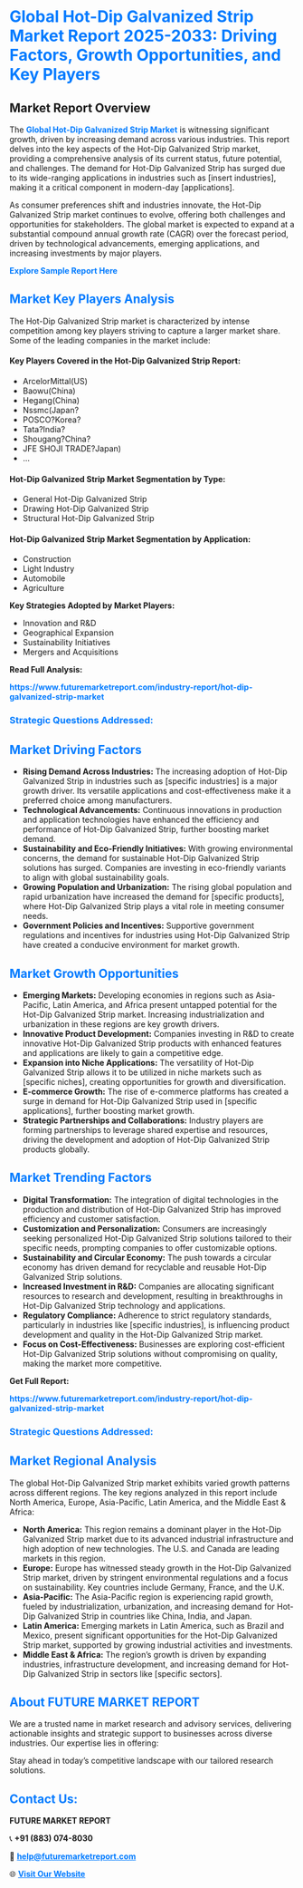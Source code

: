 <h1 style="color: #007BFF;">Global Hot-Dip Galvanized Strip Market Report 2025-2033: Driving Factors, Growth Opportunities, and Key Players</h1>

<section id="overview">
<h2>Market Report Overview</h2>
<p>The <a href="https://www.futuremarketreport.com/industry-report/hot-dip-galvanized-strip-market" style="color: #007BFF; text-decoration: none;"><strong>Global Hot-Dip Galvanized Strip Market</strong></a> is witnessing significant growth, driven by increasing demand across various industries. This report delves into the key aspects of the Hot-Dip Galvanized Strip market, providing a comprehensive analysis of its current status, future potential, and challenges. The demand for Hot-Dip Galvanized Strip has surged due to its wide-ranging applications in industries such as [insert industries], making it a critical component in modern-day [applications].</p>
<p>As consumer preferences shift and industries innovate, the Hot-Dip Galvanized Strip market continues to evolve, offering both challenges and opportunities for stakeholders. The global market is expected to expand at a substantial compound annual growth rate (CAGR) over the forecast period, driven by technological advancements, emerging applications, and increasing investments by major players.</p>
</section>

<section id="overview">
<p><a href="https://www.futuremarketreport.com/request-sample/reportId=102867" style="color: #007BFF; text-decoration: none;"><strong>Explore Sample Report Here</strong></a></p>
</section>

<section id="key-players">
<h2 style="color: #007BFF;">Market Key Players Analysis</h2>
<p>The Hot-Dip Galvanized Strip market is characterized by intense competition among key players striving to capture a larger market share. Some of the leading companies in the market include:</p>
<h4>Key Players Covered in the Hot-Dip Galvanized Strip Report:</h4>
<ul><li>ArcelorMittal(US)</li><li>Baowu(China)</li><li>Hegang(China)</li><li>Nssmc(Japan?</li><li>POSCO?Korea?</li><li>Tata?India?</li><li>Shougang?China?</li><li>JFE SHOJI TRADE?Japan)</li><li>...</li></ul>
<h4>Hot-Dip Galvanized Strip Market Segmentation by Type:</h4>
<ul><li>General Hot-Dip Galvanized Strip</li><li>Drawing Hot-Dip Galvanized Strip</li><li>Structural Hot-Dip Galvanized Strip</li></ul>

<h4>Hot-Dip Galvanized Strip Market Segmentation by Application:</h4>
<ul><li>Construction</li><li>Light Industry</li><li>Automobile</li><li>Agriculture</li></ul>
<p><strong>Key Strategies Adopted by Market Players:</strong></p>
<ul>
<li>Innovation and R&D</li>
<li>Geographical Expansion</li>
<li>Sustainability Initiatives</li>
<li>Mergers and Acquisitions</li>
</ul>
</section>

<section>
<p><strong>Read Full Analysis: </strong></p><a href="https://www.futuremarketreport.com/industry-report/hot-dip-galvanized-strip-market" style="color: #007BFF; text-decoration: none;"><strong>https://www.futuremarketreport.com/industry-report/hot-dip-galvanized-strip-market</strong></a>
<h3 style="color: #007BFF;">Strategic Questions Addressed:</h3>
</section>

<section id="driving-factors">
<h2 style="color: #007BFF;">Market Driving Factors</h2>
<ul>
<li><strong>Rising Demand Across Industries:</strong> The increasing adoption of Hot-Dip Galvanized Strip in industries such as [specific industries] is a major growth driver. Its versatile applications and cost-effectiveness make it a preferred choice among manufacturers.</li>
<li><strong>Technological Advancements:</strong> Continuous innovations in production and application technologies have enhanced the efficiency and performance of Hot-Dip Galvanized Strip, further boosting market demand.</li>
<li><strong>Sustainability and Eco-Friendly Initiatives:</strong> With growing environmental concerns, the demand for sustainable Hot-Dip Galvanized Strip solutions has surged. Companies are investing in eco-friendly variants to align with global sustainability goals.</li>
<li><strong>Growing Population and Urbanization:</strong> The rising global population and rapid urbanization have increased the demand for [specific products], where Hot-Dip Galvanized Strip plays a vital role in meeting consumer needs.</li>
<li><strong>Government Policies and Incentives:</strong> Supportive government regulations and incentives for industries using Hot-Dip Galvanized Strip have created a conducive environment for market growth.</li>
</ul>
</section>

<section id="growth-opportunities">
<h2 style="color: #007BFF;">Market Growth Opportunities</h2>
<ul>
<li><strong>Emerging Markets:</strong> Developing economies in regions such as Asia-Pacific, Latin America, and Africa present untapped potential for the Hot-Dip Galvanized Strip market. Increasing industrialization and urbanization in these regions are key growth drivers.</li>
<li><strong>Innovative Product Development:</strong> Companies investing in R&D to create innovative Hot-Dip Galvanized Strip products with enhanced features and applications are likely to gain a competitive edge.</li>
<li><strong>Expansion into Niche Applications:</strong> The versatility of Hot-Dip Galvanized Strip allows it to be utilized in niche markets such as [specific niches], creating opportunities for growth and diversification.</li>
<li><strong>E-commerce Growth:</strong> The rise of e-commerce platforms has created a surge in demand for Hot-Dip Galvanized Strip used in [specific applications], further boosting market growth.</li>
<li><strong>Strategic Partnerships and Collaborations:</strong> Industry players are forming partnerships to leverage shared expertise and resources, driving the development and adoption of Hot-Dip Galvanized Strip products globally.</li>
</ul>
</section>

<section id="trending-factors">
<h2 style="color: #007BFF;">Market Trending Factors</h2>
<ul>
<li><strong>Digital Transformation:</strong> The integration of digital technologies in the production and distribution of Hot-Dip Galvanized Strip has improved efficiency and customer satisfaction.</li>
<li><strong>Customization and Personalization:</strong> Consumers are increasingly seeking personalized Hot-Dip Galvanized Strip solutions tailored to their specific needs, prompting companies to offer customizable options.</li>
<li><strong>Sustainability and Circular Economy:</strong> The push towards a circular economy has driven demand for recyclable and reusable Hot-Dip Galvanized Strip solutions.</li>
<li><strong>Increased Investment in R&D:</strong> Companies are allocating significant resources to research and development, resulting in breakthroughs in Hot-Dip Galvanized Strip technology and applications.</li>
<li><strong>Regulatory Compliance:</strong> Adherence to strict regulatory standards, particularly in industries like [specific industries], is influencing product development and quality in the Hot-Dip Galvanized Strip market.</li>
<li><strong>Focus on Cost-Effectiveness:</strong> Businesses are exploring cost-efficient Hot-Dip Galvanized Strip solutions without compromising on quality, making the market more competitive.</li>
</ul>
</section>

<section>
<p><strong>Get Full Report: </strong></p><a href="https://www.futuremarketreport.com/industry-report/hot-dip-galvanized-strip-market" style="color: #007BFF; text-decoration: none;"><strong>https://www.futuremarketreport.com/industry-report/hot-dip-galvanized-strip-market</strong></a>
<h3 style="color: #007BFF;">Strategic Questions Addressed:</h3>
</section>


<section id="regional-analysis">
<h2 style="color: #007BFF;">Market Regional Analysis</h2>
<p>The global Hot-Dip Galvanized Strip market exhibits varied growth patterns across different regions. The key regions analyzed in this report include North America, Europe, Asia-Pacific, Latin America, and the Middle East & Africa:</p>
<ul>
<li><strong>North America:</strong> This region remains a dominant player in the Hot-Dip Galvanized Strip market due to its advanced industrial infrastructure and high adoption of new technologies. The U.S. and Canada are leading markets in this region.</li>
<li><strong>Europe:</strong> Europe has witnessed steady growth in the Hot-Dip Galvanized Strip market, driven by stringent environmental regulations and a focus on sustainability. Key countries include Germany, France, and the U.K.</li>
<li><strong>Asia-Pacific:</strong> The Asia-Pacific region is experiencing rapid growth, fueled by industrialization, urbanization, and increasing demand for Hot-Dip Galvanized Strip in countries like China, India, and Japan.</li>
<li><strong>Latin America:</strong> Emerging markets in Latin America, such as Brazil and Mexico, present significant opportunities for the Hot-Dip Galvanized Strip market, supported by growing industrial activities and investments.</li>
<li><strong>Middle East & Africa:</strong> The region’s growth is driven by expanding industries, infrastructure development, and increasing demand for Hot-Dip Galvanized Strip in sectors like [specific sectors].</li>
</ul>
</section>

<footer>
<h2 style="color: #007BFF;">About FUTURE MARKET REPORT</h2>
<p>We are a trusted name in market research and advisory services, delivering actionable insights and strategic support to businesses across diverse industries. Our expertise lies in offering:</p>

<p>Stay ahead in today’s competitive landscape with our tailored research solutions.</p>

<h2 style="color: #007BFF;">Contact Us:</h2>
<p><strong>FUTURE MARKET REPORT</strong></p>
<p>📞 <strong>+91 (883) 074-8030</strong></p>
<p>📧 <strong><a href="mailto:help@futuremarketreport.com" style="color: #007BFF;">help@futuremarketreport.com</a></strong></p>
<p>🌐 <strong><a href="https://www.futuremarketreport.com/" style="color: #007BFF;">Visit Our Website</a></strong></p>
</footer>